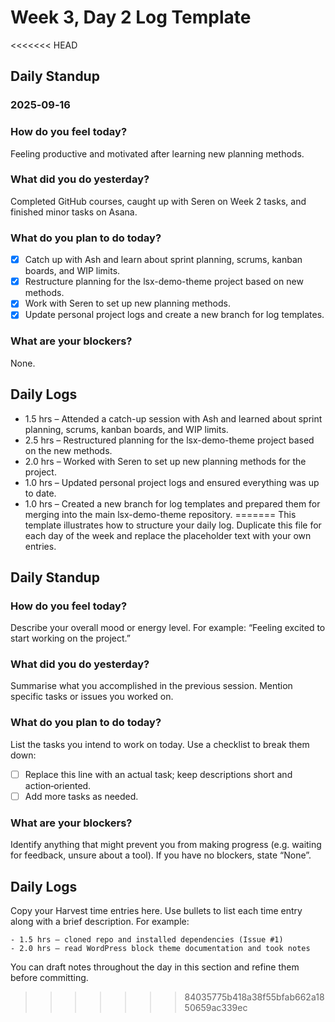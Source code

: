 # Week 3, Day 2 Log Template

<<<<<<< HEAD
## Daily Standup
### 2025‑09‑16

### How do you feel today?
Feeling productive and motivated after learning new planning methods.

### What did you do yesterday?
Completed GitHub courses, caught up with Seren on Week 2 tasks, and finished minor tasks on Asana.

### What do you plan to do today?
- [x] Catch up with Ash and learn about sprint planning, scrums, kanban boards, and WIP limits.
- [x] Restructure planning for the lsx-demo-theme project based on new methods.
- [x] Work with Seren to set up new planning methods.
- [x] Update personal project logs and create a new branch for log templates.

### What are your blockers?
None.

## Daily Logs
- 1.5 hrs – Attended a catch-up session with Ash and learned about sprint planning, scrums, kanban boards, and WIP limits.
- 2.5 hrs – Restructured planning for the lsx-demo-theme project based on the new methods.
- 2.0 hrs – Worked with Seren to set up new planning methods for the project.
- 1.0 hrs – Updated personal project logs and ensured everything was up to date.
- 1.0 hrs – Created a new branch for log templates and prepared them for merging into the main lsx-demo-theme repository.
=======
This template illustrates how to structure your daily log.  Duplicate this file for each day of the week and replace the placeholder text with your own entries.

## Daily Standup

### How do you feel today?

Describe your overall mood or energy level.  For example: “Feeling excited to start working on the project.”

### What did you do yesterday?

Summarise what you accomplished in the previous session.  Mention specific tasks or issues you worked on.

### What do you plan to do today?

List the tasks you intend to work on today.  Use a checklist to break them down:

- [ ] Replace this line with an actual task; keep descriptions short and action‑oriented.
- [ ] Add more tasks as needed.

### What are your blockers?

Identify anything that might prevent you from making progress (e.g. waiting for feedback, unsure about a tool).  If you have no blockers, state “None”.

## Daily Logs

Copy your Harvest time entries here.  Use bullets to list each time entry along with a brief description.  For example:

```
- 1.5 hrs – cloned repo and installed dependencies (Issue #1)
- 2.0 hrs – read WordPress block theme documentation and took notes
```

You can draft notes throughout the day in this section and refine them before committing.
>>>>>>> 84035775b418a38f55bfab662a1850659ac339ec
